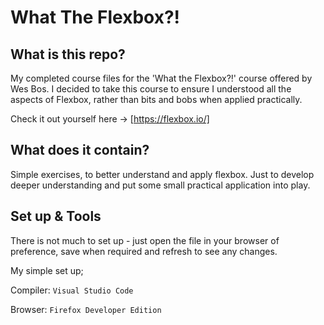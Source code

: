 # What The Flexbox?!

## What is this repo?

My completed course files for the 'What the Flexbox?!' course offered by Wes Bos. I decided to take this course to ensure I understood all the aspects of Flexbox, rather than bits and bobs when applied practically. 

Check it out yourself here -> [https://flexbox.io/] 

## What does it contain? 

Simple exercises, to better understand and apply flexbox. Just to develop deeper understanding and put some small practical application into play.

## Set up & Tools

There is not much to set up - just open the file in your browser of preference, save when required and refresh to see any changes. 

My simple set up; 

Compiler: `Visual Studio Code`

Browser: `Firefox Developer Edition` 

